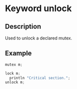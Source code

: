 # Keyword unlock

## Description

Used to unlock a declared mutex.

## Example

```cpp
mutex m;

lock m;
  println "Critical section.";
unlock m;
```
